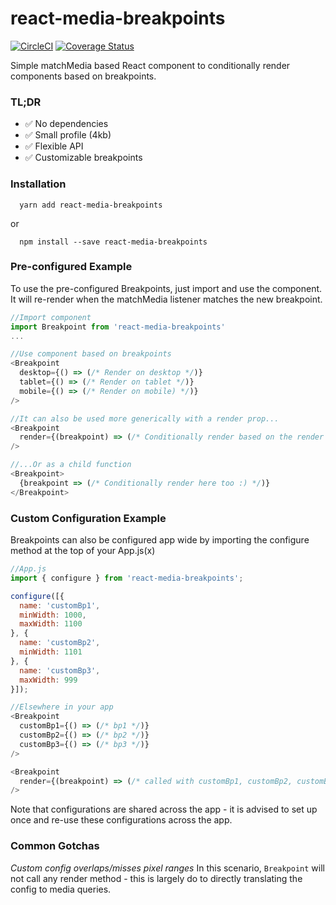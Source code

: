 # react-media-breakpoints
[![CircleCI](https://circleci.com/gh/breeny/react-media-breakpoints.svg?style=svg)](https://circleci.com/gh/breeny/react-media-breakpoints) [![Coverage Status](https://coveralls.io/repos/github/breeny/react-media-breakpoints/badge.svg?branch=master)](https://coveralls.io/github/breeny/react-media-breakpoints?branch=master) 

Simple matchMedia based React component to conditionally render components based on breakpoints.

### TL;DR
- :white_check_mark: No dependencies
- :white_check_mark: Small profile (4kb)
- :white_check_mark: Flexible API
- :white_check_mark: Customizable breakpoints

### Installation
```
  yarn add react-media-breakpoints
```

or

```
  npm install --save react-media-breakpoints
```


### Pre-configured Example

To use the pre-configured Breakpoints, just import and use the component. It will re-render when the matchMedia listener matches the new breakpoint. 

```javascript
//Import component
import Breakpoint from 'react-media-breakpoints'
...

//Use component based on breakpoints
<Breakpoint 
  desktop={() => (/* Render on desktop */)}
  tablet={() => (/* Render on tablet */)}
  mobile={() => (/* Render on mobile) */)}
/>

//It can also be used more generically with a render prop...
<Breakpoint
  render={(breakpoint) => (/* Conditionally render based on the render prop. Called with desktop, tablet, mobile */)}
/>

//...Or as a child function
<Breakpoint>
  {breakpoint => (/* Conditionally render here too :) */)}
</Breakpoint>
```

### Custom Configuration Example

Breakpoints can also be configured app wide by importing the configure method at the top of your App.js(x)

```javascript
//App.js
import { configure } from 'react-media-breakpoints';

configure([{
  name: 'customBp1',
  minWidth: 1000,
  maxWidth: 1100
}, {
  name: 'customBp2',
  minWidth: 1101
}, {
  name: 'customBp3',
  maxWidth: 999
}]);

//Elsewhere in your app
<Breakpoint 
  customBp1={() => (/* bp1 */)}
  customBp2={() => (/* bp2 */)}
  customBp3={() => (/* bp3 */)}
/>

<Breakpoint
  render={(breakpoint) => (/* called with customBp1, customBp2, customBp3 etc. */)}
/>
```

Note that configurations are shared across the app - it is advised to set up once and re-use these configurations across the app.

### Common Gotchas

*Custom config overlaps/misses pixel ranges*
In this scenario, `Breakpoint` will not call any render method - this is largely do to directly translating the config to media queries.

